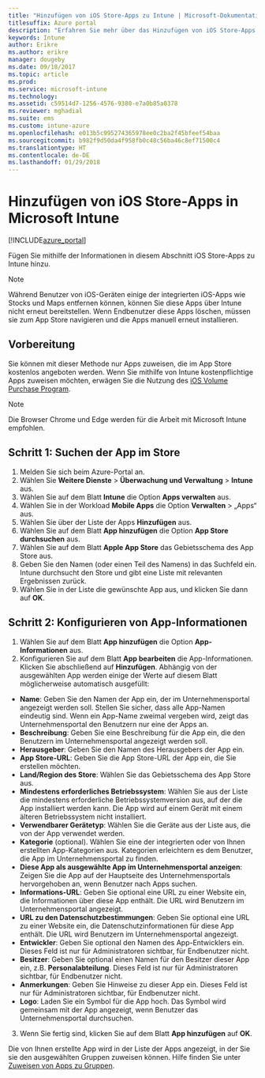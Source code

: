 ```yaml
---
title: "Hinzufügen von iOS Store-Apps zu Intune | Microsoft-Dokumentation"
titlesuffix: Azure portal
description: "Erfahren Sie mehr über das Hinzufügen von iOS Store-Apps in Intune.\""
keywords: Intune
author: Erikre
ms.author: erikre
manager: dougeby
ms.date: 09/18/2017
ms.topic: article
ms.prod: 
ms.service: microsoft-intune
ms.technology: 
ms.assetid: c59514d7-1256-4576-9380-e7a0b85a0378
ms.reviewer: mghadial
ms.suite: ems
ms.custom: intune-azure
ms.openlocfilehash: e013b5c995274365978ee0c2ba2f45bfeef54baa
ms.sourcegitcommit: b982f9d50da4f958fb0c48c56ba46c8ef71500c4
ms.translationtype: HT
ms.contentlocale: de-DE
ms.lasthandoff: 01/29/2018
---
```

# <a name="how-to-add-ios-store-apps-to-microsoft-intune"></a>Hinzufügen von iOS Store-Apps in Microsoft Intune

[!INCLUDE[azure_portal](./includes/azure_portal.md)]


Fügen Sie mithilfe der Informationen in diesem Abschnitt iOS Store-Apps zu Intune hinzu.

>[!NOTE]
>Während Benutzer von iOS-Geräten einige der integrierten iOS-Apps wie Stocks und Maps entfernen können, können Sie diese Apps über Intune nicht erneut bereitstellen. Wenn Endbenutzer diese Apps löschen, müssen sie zum App Store navigieren und die Apps manuell erneut installieren.

## <a name="before-you-start"></a>Vorbereitung

Sie können mit dieser Methode nur Apps zuweisen, die im App Store kostenlos angeboten werden. Wenn Sie mithilfe von Intune kostenpflichtige Apps zuweisen möchten, erwägen Sie die Nutzung des [iOS Volume Purchase Program](vpp-apps-ios.md).

>[!NOTE]
>Die Browser Chrome und Edge werden für die Arbeit mit Microsoft Intune empfohlen.

## <a name="step-1---search-for-the-app-in-the-store"></a>Schritt 1: Suchen der App im Store

1. Melden Sie sich beim Azure-Portal an.
2. Wählen Sie **Weitere Dienste** > **Überwachung und Verwaltung** > **Intune** aus.
3. Wählen Sie auf dem Blatt **Intune** die Option **Apps verwalten** aus.
4. Wählen Sie in der Workload **Mobile Apps** die Option **Verwalten** > „Apps“ aus.
5. Wählen Sie über der Liste der Apps **Hinzufügen** aus.
6. Wählen Sie auf dem Blatt **App hinzufügen** die Option **App Store durchsuchen** aus.
7. Wählen Sie auf dem Blatt **Apple App Store** das Gebietsschema des App Store aus.
8. Geben Sie den Namen (oder einen Teil des Namens) in das Suchfeld ein. Intune durchsucht den Store und gibt eine Liste mit relevanten Ergebnissen zurück.
9. Wählen Sie in der Liste die gewünschte App aus, und klicken Sie dann auf **OK**.

## <a name="step-2---configure-app-information"></a>Schritt 2: Konfigurieren von App-Informationen

1. Wählen Sie auf dem Blatt **App hinzufügen** die Option **App-Informationen** aus.
2. Konfigurieren Sie auf dem Blatt **App bearbeiten** die App-Informationen. Klicken Sie abschließend auf **Hinzufügen**. Abhängig von der ausgewählten App werden einige der Werte auf diesem Blatt möglicherweise automatisch ausgefüllt:
- **Name**: Geben Sie den Namen der App ein, der im Unternehmensportal angezeigt werden soll. Stellen Sie sicher, dass alle App-Namen eindeutig sind. Wenn ein App-Name zweimal vergeben wird, zeigt das Unternehmensportal den Benutzern nur eine der Apps an.
- **Beschreibung**: Geben Sie eine Beschreibung für die App ein, die den Benutzern im Unternehmensportal angezeigt werden soll.
- **Herausgeber**: Geben Sie den Namen des Herausgebers der App ein.
- **App Store-URL**: Geben Sie die App Store-URL der App ein, die Sie erstellen möchten.
- **Land/Region des Store**: Wählen Sie das Gebietsschema des App Store aus.
- **Mindestens erforderliches Betriebssystem**: Wählen Sie aus der Liste die mindestens erforderliche Betriebssystemversion aus, auf der die App installiert werden kann. Die App wird auf einem Gerät mit einem älteren Betriebssystem nicht installiert.
- **Verwendbarer Gerätetyp**: Wählen Sie die Geräte aus der Liste aus, die von der App verwendet werden.
- **Kategorie** (optional). Wählen Sie eine der integrierten oder von Ihnen erstellten App-Kategorien aus. Kategorien erleichtern es dem Benutzer, die App im Unternehmensportal zu finden.
- **Diese App als ausgewählte App im Unternehmensportal anzeigen**: Zeigen Sie die App auf der Hauptseite des Unternehmensportals hervorgehoben an, wenn Benutzer nach Apps suchen.
- **Informations-URL**: Geben Sie optional eine URL zu einer Website ein, die Informationen über diese App enthält. Die URL wird Benutzern im Unternehmensportal angezeigt.
- **URL zu den Datenschutzbestimmungen**: Geben Sie optional eine URL zu einer Website ein, die Datenschutzinformationen für diese App enthält. Die URL wird Benutzern im Unternehmensportal angezeigt.
- **Entwickler**: Geben Sie optional den Namen des App-Entwicklers ein. Dieses Feld ist nur für Administratoren sichtbar, für Endbenutzer nicht.
- **Besitzer**: Geben Sie optional einen Namen für den Besitzer dieser App ein, z.B. **Personalabteilung**.  Dieses Feld ist nur für Administratoren sichtbar, für Endbenutzer nicht.
- **Anmerkungen**: Geben Sie Hinweise zu dieser App ein. Dieses Feld ist nur für Administratoren sichtbar, für Endbenutzer nicht.
- **Logo**: Laden Sie ein Symbol für die App hoch. Das Symbol wird gemeinsam mit der App angezeigt, wenn Benutzer das Unternehmensportal durchsuchen.
3. Wenn Sie fertig sind, klicken Sie auf dem Blatt **App hinzufügen** auf **OK**.

Die von Ihnen erstellte App wird in der Liste der Apps angezeigt, in der Sie sie den ausgewählten Gruppen zuweisen können. Hilfe finden Sie unter [Zuweisen von Apps zu Gruppen](apps-deploy.md).
